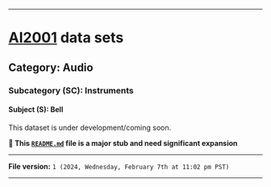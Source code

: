 
***

# [AI2001](https://github.com/seanpm2001/AI2001/) data sets

## Category: Audio

### Subcategory (SC): Instruments

#### Subject (S): Bell

This dataset is under development/coming soon.

**🌱️ This [`README.md`](/README.md) file is a major stub and need significant expansion**

***

**File version:** `1 (2024, Wednesday, February 7th at 11:02 pm PST)`

***
